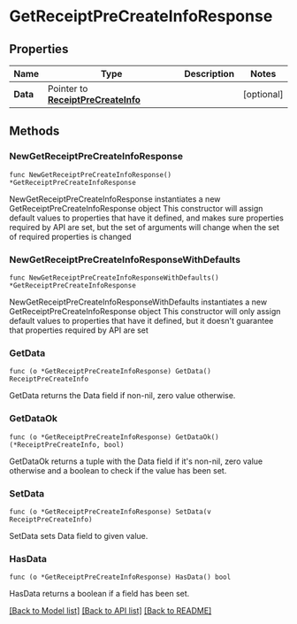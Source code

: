 # GetReceiptPreCreateInfoResponse

## Properties

Name | Type | Description | Notes
------------ | ------------- | ------------- | -------------
**Data** | Pointer to [**ReceiptPreCreateInfo**](ReceiptPreCreateInfo.md) |  | [optional] 

## Methods

### NewGetReceiptPreCreateInfoResponse

`func NewGetReceiptPreCreateInfoResponse() *GetReceiptPreCreateInfoResponse`

NewGetReceiptPreCreateInfoResponse instantiates a new GetReceiptPreCreateInfoResponse object
This constructor will assign default values to properties that have it defined,
and makes sure properties required by API are set, but the set of arguments
will change when the set of required properties is changed

### NewGetReceiptPreCreateInfoResponseWithDefaults

`func NewGetReceiptPreCreateInfoResponseWithDefaults() *GetReceiptPreCreateInfoResponse`

NewGetReceiptPreCreateInfoResponseWithDefaults instantiates a new GetReceiptPreCreateInfoResponse object
This constructor will only assign default values to properties that have it defined,
but it doesn't guarantee that properties required by API are set

### GetData

`func (o *GetReceiptPreCreateInfoResponse) GetData() ReceiptPreCreateInfo`

GetData returns the Data field if non-nil, zero value otherwise.

### GetDataOk

`func (o *GetReceiptPreCreateInfoResponse) GetDataOk() (*ReceiptPreCreateInfo, bool)`

GetDataOk returns a tuple with the Data field if it's non-nil, zero value otherwise
and a boolean to check if the value has been set.

### SetData

`func (o *GetReceiptPreCreateInfoResponse) SetData(v ReceiptPreCreateInfo)`

SetData sets Data field to given value.

### HasData

`func (o *GetReceiptPreCreateInfoResponse) HasData() bool`

HasData returns a boolean if a field has been set.


[[Back to Model list]](../README.md#documentation-for-models) [[Back to API list]](../README.md#documentation-for-api-endpoints) [[Back to README]](../README.md)


